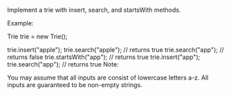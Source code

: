 Implement a trie with insert, search, and startsWith methods.

Example:

Trie trie = new Trie();

trie.insert("apple");
trie.search("apple"); // returns true
trie.search("app"); // returns false
trie.startsWith("app"); // returns true
trie.insert("app");
trie.search("app"); // returns true
Note:

You may assume that all inputs are consist of lowercase letters a-z.
All inputs are guaranteed to be non-empty strings.
